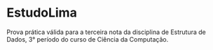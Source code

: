 # EstudoLima

Prova prática válida para a terceira nota da disciplina de Estrutura de Dados, 3° período do curso de Ciência da Computação.
